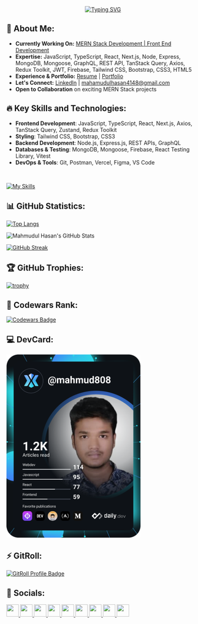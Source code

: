<p  align="center" >
<a href="https://git.io/typing-svg"><img src="https://readme-typing-svg.demolab.com?font=Fira+Code&weight=700&pause=1000&width=435&lines=Hi%2C+I'm+Md.+Mahamudul+Hasan;MERN+Stack+Developer+;Front+End+Developer" alt="Typing SVG" /></a>
</p>

## 📜 About Me:

- **Currently Working On:** [MERN Stack Development | Front End Development](https://github.com/mahmud035/HomeTech)
- **Expertise:** JavaScript, TypeScript, React, Next.js, Node, Express, MongoDB, Mongoose, GraphQL, REST API, TanStack Query, Axios, Redux Toolkit, JWT, Firebase, Tailwind CSS, Bootstrap, CSS3, HTML5
- **Experience & Portfolio:** [Resume](https://drive.google.com/file/d/1XUTioVsxcvO6owju9ZU1BeOAOqpSm4kj/view?usp=sharing) | [Portfolio](http://portfolio-3a628.web.app/)
- **Let's Connect:** [LinkedIn](https://www.linkedin.com/in/mahmud035/) | [mahamudulhasan4148@gmail.com](mailto:mahamudulhasan4148@gmail.com)
- **Open to Collaboration** on exciting MERN Stack projects

## 🔥 Key Skills and Technologies:

- **Frontend Development**: JavaScript, TypeScript, React, Next.js, Axios, TanStack Query, Zustand, Redux Toolkit 
- **Styling**: Tailwind CSS, Bootstrap, CSS3
- **Backend Development**: Node.js, Express.js, REST APIs, GraphQL
- **Databases & Testing**: MongoDB, Mongoose, Firebase, React Testing Library, Vitest
- **DevOps & Tools**: Git, Postman, Vercel, Figma, VS Code

<br/>

[![My Skills](https://skillicons.dev/icons?i=js,ts,react,nextjs,redux,nodejs,express,graphql,mongodb,firebase,jest,vitest,postman,tailwind,css,vscode,git,vercel,figma,c,python)](https://skillicons.dev)

## 📊 GitHub Statistics:

[![Top Langs](https://github-readme-stats-mahmud035.vercel.app/api/top-langs/?username=mahmud035&langs_count=10&layout=compact&theme=tokyonight&hide_border=true&size_weight=0.5&count_weight=0.5)](https://github.com/anuraghazra/github-readme-stats)

![Mahmudul Hasan's GitHub Stats](https://github-readme-stats-mahmud035.vercel.app/api?username=mahmud035&show_icons=true&theme=tokyonight&count_private=true&hide=contribs&hide_border=true)

[![GitHub Streak](https://streak-stats.demolab.com?user=mahmud035&theme=tokyonight&hide_border=true)](https://git.io/streak-stats)

## 🏆 GitHub Trophies:

[![trophy](https://github-profile-trophy.vercel.app/?username=mahmud035&theme=tokyonight&no-frame=true&margin-w=15&margin-h=10&row=2&column=3)](https://github.com/ryo-ma/github-profile-trophy)

## 🏅 Codewars Rank:

<a href="https://www.codewars.com/users/mahmud035"><img src="https://www.codewars.com/users/mahmud035/badges/large" alt="Codewars Badge"/></a>

## 💻 DevCard:

<a href="https://app.daily.dev/Mahmud"><img src="https://github.com/mahmud035/mahmud035/blob/main/devcard.svg" width="350" alt="mahmudul hasan's Dev Card"/></a>
<br/>

## ⚡ GitRoll:

<a href="https://gitroll.io/profile/uhZOYEbG6W3crj5YFZure5jbu1Vn1" target="_blank"><img src="https://gitroll.io/api/badges/profiles/v1/uhZOYEbG6W3crj5YFZure5jbu1Vn1" alt="GitRoll Profile Badge"/></a>

## 🤝 Socials:

<p align="left"> 
<a href="https://www.linkedin.com/in/mahmud035/" target="_blank" rel="noreferrer"> <picture> <source media="(prefers-color-scheme: dark)" srcset="https://raw.githubusercontent.com/danielcranney/readme-generator/main/public/icons/socials/linkedin-dark.svg" /> <source media="(prefers-color-scheme: light)" srcset="https://raw.githubusercontent.com/danielcranney/readme-generator/main/public/icons/socials/linkedin.svg" /> <img src="https://raw.githubusercontent.com/danielcranney/readme-generator/main/public/icons/socials/linkedin.svg" width="32" height="32" /> </picture> </a>
<a href="https://www.facebook.com/mh.pavel.3" target="_blank" rel="noreferrer"> <picture> <source media="(prefers-color-scheme: dark)" srcset="https://raw.githubusercontent.com/danielcranney/readme-generator/main/public/icons/socials/facebook-dark.svg" /> <source media="(prefers-color-scheme: light)" srcset="https://raw.githubusercontent.com/danielcranney/readme-generator/main/public/icons/socials/facebook.svg" /> <img src="https://raw.githubusercontent.com/danielcranney/readme-generator/main/public/icons/socials/facebook.svg" width="32" height="32" /> </picture> </a>
<a href="https://www.github.com/mahmud035" target="_blank" rel="noreferrer"> <picture> <source media="(prefers-color-scheme: dark)" srcset="https://raw.githubusercontent.com/danielcranney/readme-generator/main/public/icons/socials/github-dark.svg" /> <source media="(prefers-color-scheme: light)" srcset="https://raw.githubusercontent.com/danielcranney/readme-generator/main/public/icons/socials/github.svg" /> <img src="https://raw.githubusercontent.com/danielcranney/readme-generator/main/public/icons/socials/github.svg" width="32" height="32" /> </picture> </a>
<a href="https://codesandbox.io/u/mahmud035" target="_blank" rel="noreferrer"> <picture> <source media="(prefers-color-scheme: dark)" srcset="https://raw.githubusercontent.com/danielcranney/readme-generator/main/public/icons/socials/codesandbox-dark.svg" /> <source media="(prefers-color-scheme: light)" srcset="https://raw.githubusercontent.com/danielcranney/readme-generator/main/public/icons/socials/codesandbox.svg" /> <img src="https://raw.githubusercontent.com/danielcranney/readme-generator/main/public/icons/socials/codesandbox.svg" width="32" height="32" /> </picture> </a>
<a href="https://www.codepen.io/mahmud035" target="_blank" rel="noreferrer"> <picture> <source media="(prefers-color-scheme: dark)" srcset="https://raw.githubusercontent.com/danielcranney/readme-generator/main/public/icons/socials/codepen-dark.svg" /> <source media="(prefers-color-scheme: light)" srcset="https://raw.githubusercontent.com/danielcranney/readme-generator/main/public/icons/socials/codepen.svg" /> <img src="https://raw.githubusercontent.com/danielcranney/readme-generator/main/public/icons/socials/codepen.svg" width="32" height="32" /> </picture> </a>
<a href="https://www.dev.to/mahmud" target="_blank" rel="noreferrer"> <picture> <source media="(prefers-color-scheme: dark)" srcset="https://raw.githubusercontent.com/danielcranney/readme-generator/main/public/icons/socials/devdotto-dark.svg" /> <source media="(prefers-color-scheme: light)" srcset="https://raw.githubusercontent.com/danielcranney/readme-generator/main/public/icons/socials/devdotto.svg" /> <img src="https://raw.githubusercontent.com/danielcranney/readme-generator/main/public/icons/socials/devdotto.svg" width="32" height="32" /> </picture> </a>
<a href="http://www.medium.com/@mahmud.cse.bsmrstu" target="_blank" rel="noreferrer"> <picture> <source media="(prefers-color-scheme: dark)" srcset="https://raw.githubusercontent.com/danielcranney/readme-generator/main/public/icons/socials/medium-dark.svg" /> <source media="(prefers-color-scheme: light)" srcset="https://raw.githubusercontent.com/danielcranney/readme-generator/main/public/icons/socials/medium.svg" /> <img src="https://raw.githubusercontent.com/danielcranney/readme-generator/main/public/icons/socials/medium.svg" width="32" height="32" /> </picture> </a>
<a href="https://www.stackoverflow.com/users/19131418/mahmud" target="_blank" rel="noreferrer"> <picture> <source media="(prefers-color-scheme: dark)" srcset="https://raw.githubusercontent.com/danielcranney/readme-generator/main/public/icons/socials/stackoverflow-dark.svg" /> <source media="(prefers-color-scheme: light)" srcset="https://raw.githubusercontent.com/danielcranney/readme-generator/main/public/icons/socials/stackoverflow.svg" /> <img src="https://raw.githubusercontent.com/danielcranney/readme-generator/main/public/icons/socials/stackoverflow.svg" width="32" height="32" /> </picture> </a>
<a href="https://www.x.com/MHPAVEL19" target="_blank" rel="noreferrer"> <picture> <source media="(prefers-color-scheme: dark)" srcset="https://raw.githubusercontent.com/danielcranney/readme-generator/main/public/icons/socials/twitter-dark.svg" /> <source media="(prefers-color-scheme: light)" srcset="https://raw.githubusercontent.com/danielcranney/readme-generator/main/public/icons/socials/twitter.svg" /> <img src="https://raw.githubusercontent.com/danielcranney/readme-generator/main/public/icons/socials/twitter.svg" width="32" height="32" /> </picture> </a>
</p>
